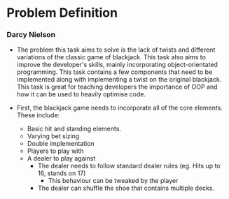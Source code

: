 # Problem Definition
### Darcy Nielson
- The problem this task aims to solve is the lack of twists and different variations of the classic game of blackjack. This task also aims to improve the developer's skills, mainly incorporating object-orientated programming. This task contains a few components that need to be implemented along with implementing a twist on the original blackjack. This task is great for teaching developers the importance of OOP and how it can be used to heavily optimise code.

- First, the blackjack game needs to incorporate all of the core elements. These include:
	- Basic hit and standing elements.
	- Varying bet sizing
	- Double implementation
	- Players to play with
	- A dealer to play against
		- The dealer needs to follow standard dealer rules (eg. Hits up to 16, stands on 17)
			- This behaviour can be tweaked by the player
		- The dealer can shuffle the shoe that contains multiple decks.